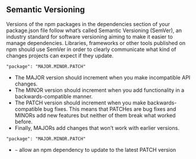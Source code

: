 ## Semantic Versioning
Versions of the npm packages in the dependencies section of your package.json file follow what’s called Semantic Versioning (SemVer), an industry standard for software versioning aiming to make it easier to manage dependencies. Libraries, frameworks or other tools published on npm should use SemVer in order to clearly communicate what kind of changes projects can expect if they update.

```
"package": "MAJOR.MINOR.PATCH"
```

- The MAJOR version should increment when you make incompatible API changes. 
- The MINOR version should increment when you add functionality in a backwards-compatible manner. 
- The PATCH version should increment when you make backwards-compatible bug fixes. This means that PATCHes are bug fixes and MINORs add new features but neither of them break what worked before. 
- Finally, MAJORs add changes that won’t work with earlier versions.

```
"package": "MAJOR.MINOR.PATCH"
```

- `~` allow an npm dependency to update to the latest PATCH version

